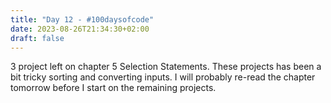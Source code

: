 ```yaml
---
title: "Day 12 - #100daysofcode"
date: 2023-08-26T21:34:30+02:00
draft: false
---
```


3 project left on chapter 5 Selection Statements.
These projects has been a bit tricky sorting and converting inputs. I will probably re-read the chapter tomorrow before I start on the remaining projects.